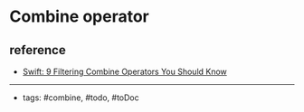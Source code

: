 # Combine operator
## reference 
- [Swift: 9 Filtering Combine Operators You Should Know](https://levelup.gitconnected.com/9-filtering-combine-operators-you-should-know-9c1ef2911352)
----
- tags: #combine, #todo, #toDoc 

